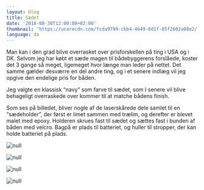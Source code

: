 ```yaml
---
layout: blog
title: Sædet
date: '2018-08-30T12:00:00+02:00'
thumbnail: 'https://ucarecdn.com/fcda9799-cbb4-4649-8d1f-05f2602a08e2/'
language: da
---
```

Man kan i den grad blive overrasket over prisforskellen på ting i USA og i DK. Selvom jeg har købt et sæde magen til bådebyggerens forslåede, koster det 3 gange så meget, ligemeget hvor længe man leder på nettet. Det samme gælder desværre en del andre ting, og i et senere indlæg vil jeg opgive den endelige pris for båden.

Jeg valgte en klassisk “navy” som farve til sædet, som I senere vil blive behageligt overraskede over kommer til at matche bådens finish.

Som ses på billedet, bliver nogle af de laserskårede dele samlet til en “sædeholder”, der først er limet sammen med trælim, og derefter er blevet malet med epoxy. Holderen skrues fast til sædet og sættes fast i bunden af båden med velcro. Bagpå er plads til batteriet, og huller til stropper, der kan holde batteriet på plads.

![null](https://ucarecdn.com/fcda9799-cbb4-4649-8d1f-05f2602a08e2/)

![null](https://ucarecdn.com/e7234fad-2280-4a2f-be2f-d67cb990a837/)

![null](https://ucarecdn.com/fce23505-6767-45f9-9922-c7d76378ae5a/)

![null](https://ucarecdn.com/02dc1833-1797-4fac-a114-0dd92061843a/)
